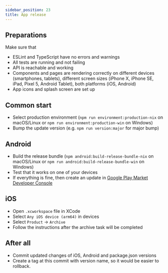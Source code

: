 ```yaml
---
sidebar_position: 23
title: App release
---
```

## Preparations

Make sure that
- ESLint and TypeScript have no errors and warnings
- All tests are running and not failing
- API is reachable and working
- Components and pages are rendering correctly on different devices (smartphones, tablets), different screen sizes (iPhone X, iPhone SE, iPad, Pixel 5, Android Tablet), both platforms (iOS, Android)
- App icons and splash screen are set up

## Common start
- Select production environment (`npm run environment:production-nix` on macOS/Linux or `npm run environment:production-win` on Windows)
- Bump the update version (e.g. `npm run version:major` for major bump)

## Android
- Build the release bundle (`npm android:build-release-bundle-nix` on macOS/Linux or `npm run android:build-release-bundle-win` on Windows)
- Test that it works on one of your devices
- If everything is fine, then create an update in [Google Play Market Developer Console](https://play.google.com/console/)

## iOS
- Open `.xcworkspace` file in XCode
- Select `Any iOS device (arm64)` in devices
- Select `Product` -> `Archive`
- Follow the instructions after the archive task will be completed

## After all
- Commit updated changes of iOS, Android and package.json versions
- Create a tag at this commit with version name, so it would be easier to rollback.
